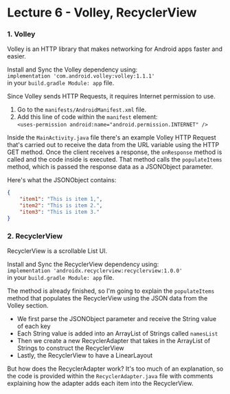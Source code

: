 # Lecture 6 - Volley, RecyclerView
### 1. Volley
Volley is an HTTP library that makes networking for Android apps faster and easier.

Install and Sync the Volley dependency using:  
```implementation 'com.android.volley:volley:1.1.1'```  
in your ```build.gradle Module: app``` file.

Since Volley sends HTTP Requests, it requires Internet permission to use.
1. Go to the ```manifests/AndroidManifest.xml``` file.
2. Add this line of code within the ```manifest``` element:  
```<uses-permission android:name="android.permission.INTERNET" />```

Inside the ```MainActivity.java``` file there's an example Volley HTTP Request that's carried out to receive
the data from the URL variable using the HTTP GET method. Once the client receives a response, the ```onResponse```
method is called and the code inside is executed. That method calls the ```populateItems``` method, which
is passed the response data as a JSONObject parameter.

Here's what the JSONObject contains:
```json
{
    "item1": "This is item 1,",
    "item2": "This is item 2.",
    "item3": "This is item 3."
}
```

### 2. RecyclerView
RecyclerView is a scrollable List UI.

Install and Sync the RecyclerView dependency using:  
```implementation 'androidx.recyclerview:recyclerview:1.0.0'```  
in your ```build.gradle Module: app``` file.

The method is already finished, so I'm going to explain the ```populateItems``` method that populates
the RecyclerView using the JSON data from the Volley section.
- We first parse the JSONObject parameter and receive the String value of each key
- Each String value is added into an ArrayList of Strings called ```namesList```
- Then we create a new RecyclerAdapter that takes in the ArrayList of Strings to construct the RecyclerView
- Lastly, the RecyclerView to have a LinearLayout

But how does the RecyclerAdapter work? It's too much of an explanation, so the code is provided within the
```RecyclerAdapter.java``` file with comments explaining how the adapter adds each item into the RecyclerView.